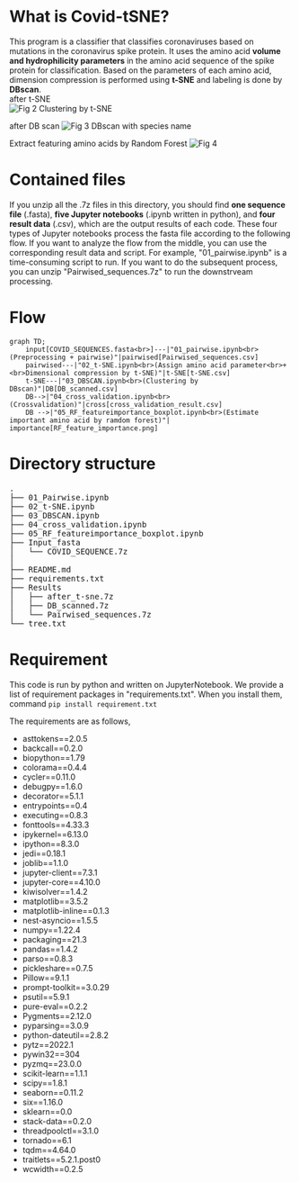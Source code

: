 # What is Covid-tSNE?
This program is a classifier that classifies coronaviruses based on mutations in the coronavirus spike protein. It uses the amino acid **volume and hydrophilicity parameters** in the amino acid sequence of the spike protein for classification. Based on the parameters of each amino acid, dimension compression is performed using **t-SNE** and labeling is done by **DBscan**.  
after t-SNE  
![Fig 2 Clustering by t-SNE](https://user-images.githubusercontent.com/41857834/170611098-ef78c74b-b073-4347-a9c7-72ba5b80d891.png)


after DB scan
![Fig 3 DBscan with species name](https://user-images.githubusercontent.com/41857834/170611164-6fe93ecb-ecec-41db-af92-77fe9be1d2f3.png)

Extract featuring amino acids by Random Forest
![Fig 4](https://user-images.githubusercontent.com/41857834/170611309-dc73da58-5011-4a2a-a7ac-3c0638f3c7e2.png)

# Contained files
If you unzip all the .7z files in this directory, you should find **one sequence file** (.fasta), **five Jupyter notebooks** (.ipynb written in python), and **four result data** (.csv), which are the output results of each code. These four types of Jupyter notebooks process the fasta file according to the following flow. If you want to analyze the flow from the middle, you can use the corresponding result data and script. For example, "01_pairwise.ipynb" is a time-consuming script to run. If you want to do the subsequent process, you can unzip "Pairwised_sequences.7z" to run the downstrveam processing.


# Flow

```mermaid
graph TD;
    input[COVID_SEQUENCES.fasta<br>]---|"01_pairwise.ipynb<br>(Preprocessing + pairwise)"|pairwised[Pairwised_sequences.csv]
    pairwised---|"02_t-SNE.ipynb<br>(Assign amino acid parameter<br>+<br>Dimensional compression by t-SNE)"|t-SNE[t-SNE.csv]
    t-SNE---|"03_DBSCAN.ipynb<br>(Clustering by DBscan)"|DB[DB_scanned.csv]
    DB-->|"04_cross_validation.ipynb<br>(Crossvalidation)"|cross[cross_validation_result.csv]
    DB -->|"05_RF_featureimportance_boxplot.ipynb<br>(Estimate important amino acid by ramdom forest)"| importance[RF_feature_importance.png]
```

# Directory structure
<pre>
.
├── 01_Pairwise.ipynb
├── 02_t-SNE.ipynb
├── 03_DBSCAN.ipynb
├── 04_cross_validation.ipynb
├── 05_RF_featureimportance_boxplot.ipynb
├── Input_fasta
│   └── COVID_SEQUENCE.7z
│ 
├── README.md
├── requirements.txt
├── Results
│   ├── after_t-sne.7z
│   ├── DB_scanned.7z
│   └── Pairwised_sequences.7z
└── tree.txt
</pre>

# Requirement
This code is run by python and written on JupyterNotebook. 
We provide a list of requirement packages in "requirements.txt".
When you install them, command
```pip install requirement.txt```

The requirements are as follows,
* asttokens==2.0.5
* backcall==0.2.0
* biopython==1.79
* colorama==0.4.4
* cycler==0.11.0
* debugpy==1.6.0
* decorator==5.1.1
* entrypoints==0.4
* executing==0.8.3
* fonttools==4.33.3
* ipykernel==6.13.0
* ipython==8.3.0
* jedi==0.18.1
* joblib==1.1.0
* jupyter-client==7.3.1
* jupyter-core==4.10.0
* kiwisolver==1.4.2
* matplotlib==3.5.2
* matplotlib-inline==0.1.3
* nest-asyncio==1.5.5
* numpy==1.22.4
* packaging==21.3
* pandas==1.4.2
* parso==0.8.3
* pickleshare==0.7.5
* Pillow==9.1.1
* prompt-toolkit==3.0.29
* psutil==5.9.1
* pure-eval==0.2.2
* Pygments==2.12.0
* pyparsing==3.0.9
* python-dateutil==2.8.2
* pytz==2022.1
* pywin32==304
* pyzmq==23.0.0
* scikit-learn==1.1.1
* scipy==1.8.1
* seaborn==0.11.2
* six==1.16.0
* sklearn==0.0
* stack-data==0.2.0
* threadpoolctl==3.1.0
* tornado==6.1
* tqdm==4.64.0
* traitlets==5.2.1.post0
* wcwidth==0.2.5
